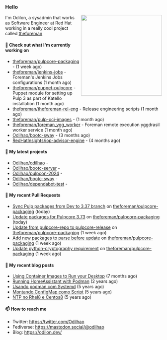 ### Hello

<img align="right" src="https://avatars.githubusercontent.com/odilhao" width="260">

I'm Odilon, a sysadmin that works as Software Engineer at Red Hat working in a really cool project called [theforeman](https://theforeman.org/)

#### 👷 Check out what I'm currently working on

- [theforeman/pulpcore-packaging](https://github.com/theforeman/pulpcore-packaging) -  (1 week ago)
- [theforeman/jenkins-jobs](https://github.com/theforeman/jenkins-jobs) - Foreman&#39;s Jenkins Jobs configurations (1 month ago)
- [theforeman/puppet-pulpcore](https://github.com/theforeman/puppet-pulpcore) - Puppet module for setting up Pulp 3 as part of Katello installation (1 month ago)
- [theforeman/theforeman-rel-eng](https://github.com/theforeman/theforeman-rel-eng) - Release engineering scripts (1 month ago)
- [theforeman/pulp-oci-images](https://github.com/theforeman/pulp-oci-images) -  (1 month ago)
- [theforeman/foreman_ygg_worker](https://github.com/theforeman/foreman_ygg_worker) - Foreman remote execution yggdrasil worker service (1 month ago)
- [Odilhao/bootc-sway](https://github.com/Odilhao/bootc-sway) -  (3 months ago)
- [RedHatInsights/iop-advisor-engine](https://github.com/RedHatInsights/iop-advisor-engine) -  (4 months ago)

#### 🌱 My latest projects

- [Odilhao/odilhao](https://github.com/Odilhao/odilhao) - 
- [Odilhao/bootc-server](https://github.com/Odilhao/bootc-server) - 
- [Odilhao/pulpcon-2024](https://github.com/Odilhao/pulpcon-2024) - 
- [Odilhao/bootc-sway](https://github.com/Odilhao/bootc-sway) - 
- [Odilhao/dependabot-test](https://github.com/Odilhao/dependabot-test) - 

#### 🔨 My recent Pull Requests

- [Sync Pulp packages from Dev to 3.37 branch](https://github.com/theforeman/pulpcore-packaging/pull/2044) on [theforeman/pulpcore-packaging](https://github.com/theforeman/pulpcore-packaging) (today)
- [Update packages for Pulpcore 3.73](https://github.com/theforeman/pulpcore-packaging/pull/2043) on [theforeman/pulpcore-packaging](https://github.com/theforeman/pulpcore-packaging) (today)
- [Update from pulpcore-repo to pulpcore-release](https://github.com/theforeman/pulpcore-packaging/pull/2029) on [theforeman/pulpcore-packaging](https://github.com/theforeman/pulpcore-packaging) (1 week ago)
- [Add new packages to parse before update](https://github.com/theforeman/pulpcore-packaging/pull/2020) on [theforeman/pulpcore-packaging](https://github.com/theforeman/pulpcore-packaging) (1 week ago)
- [Update python-cryptography requirement](https://github.com/theforeman/pulpcore-packaging/pull/2016) on [theforeman/pulpcore-packaging](https://github.com/theforeman/pulpcore-packaging) (1 week ago)

#### 📜 My recent blog posts

- [Using Container Images to Run your Desktop](https://odilon.dev/2024/10/29/building-a-desktop-with-bootc/) (7 months ago)
- [Running HomeAssistant with Podman](https://odilon.dev/2022/12/20/homeassistant-with-podman/) (2 years ago)
- [Usando podman com Systemd](https://odilon.dev/2020/06/30/usando-podman-com-systemd/) (5 years ago)
- [Montando ConfigMap como Script](https://odilon.dev/2020/03/08/montando-configmap-como-script/) (5 years ago)
- [NTP no Rhel8 e Centos8](https://odilon.dev/2019/09/17/2019-09-17-ntp-rhel8-centos8/) (5 years ago)


#### 📫 How to reach me

- Twitter: https://twitter.com/Odilhao
- Fediverse: https://mastodon.social/@odilhao
- Blog: https://odilon.dev/
